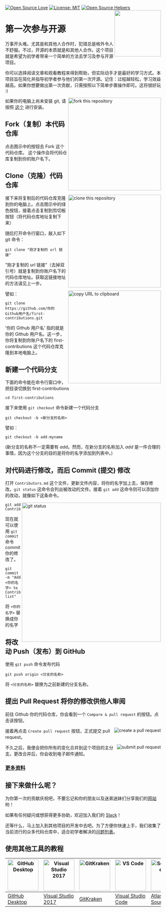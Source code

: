 [![Open Source Love](https://badges.frapsoft.com/os/v1/open-source.svg?v=103)](https://github.com/ellerbrock/open-source-badges/)
[![License: MIT](https://img.shields.io/badge/License-MIT-green.svg)](https://opensource.org/licenses/MIT)
[![Open Source Helpers](https://www.codetriage.com/roshanjossey/first-contributions/badges/users.svg)](https://www.codetriage.com/roshanjossey/first-contributions)
[<img align="right" width="150" src="https://firstcontributions.github.io/assets/Readme/join-slack-team.png">](https://join.slack.com/t/firstcontributors/shared_invite/zt-1hg51qkgm-Xc7HxhsiPYNN3ofX2_I8FA)

# 第一次参与开源

万事开头难。尤其是和其他人合作时，犯错总是格外令人不舒服。不过，开源的本质就是和其他人合作。这个项目就是希望为初学者带来一个简单的方法去学习及参与开源项目。

你可以选择阅读文章和观看教程来得到帮助，但实际动手才是最好的学习方式。本项目旨在简化并指导初学者参与他们的第一次开源。记住：过程越轻松，学习效益越高。如果你想要做出第一次贡献，只需按照以下简单步骤操作即可。这将很好玩 :)

<img align="right" width="300" src="https://firstcontributions.github.io/assets/Readme/fork.png" alt="fork this repository" />

如果你的电脑上尚未安装 git, 请按照 [这个](https://help.github.com/articles/set-up-git/) 进行安装。

## Fork（复制）本代码仓库

点击图示中的按钮去 Fork 这个代码仓库。
这个操作会将代码仓库复制到你的账户名下。

## Clone（克隆）代码仓库

<img align="right" width="300" src="https://firstcontributions.github.io/assets/Readme/clone.png" alt="clone this repository" />

接下来将复制后的代码仓库克隆到你的电脑上。点击图示中的绿色按钮，接着点击复制到剪切板按钮（将代码仓库地址复制下来）

随后打开命令行窗口，敲入如下 git 命令：

```
git clone "刚才复制的 url 链接"
```
"刚才复制的 url 链接"（去掉双引号）就是复制到你账户名下的代码仓库地址。获取这链接地址的方法请见上一步。

<img align="right" width="300" src="https://firstcontributions.github.io/assets/Readme/copy-to-clipboard.png" alt="copy URL to clipboard" />

譬如：
```
git clone https://github.com/你的Github用户名/first-contributions.git
```

'你的 Github 用户名' 指的就是你的 Github 用户名。这一步，你将复制到你账户名下的 first-contributions 这个代码仓库克隆到本地电脑上。

## 新建一个代码分支

下面的命令能在命令行窗口中，把目录切换到 first-contributions

```
cd first-contributions
```
接下来使用 `git checkout` 命令新建一个代码分支
```
git checkout -b <新分支的名称>
```

譬如：
```
git checkout -b add-myname
```

(新分支的名称不一定需要有 *add*。然而，在新分支的名称加入 *add* 是一件合理的事情，因为这个分支的目的是将你的名字添加到列表中。)

## 对代码进行修改，而后 Commit (提交) 修改

打开 `Contributors.md` 这个文件，更新文件内容，将你的名字加上去，保存修改。`git status` 这命令会列出被改动的文件。接着 `git add` 这命令则可以添加你的改动，就像如下这条命令。

<img align="right" width="450" src="https://firstcontributions.github.io/assets/Readme/git-status.png" alt="git status" />

```
git add Contributors.md
```

现在就可以使用 `git commit` 命令 commit 你的修改了。
```
git commit -m "Add <你的名字> to Contributors list"
```
将 `<你的名字>` 替换成你的名字

## 将改动 Push（发布）到 GitHub

使用 `git push` 命令发布代码
```
git push origin <分支的名称>
```
将 `<分支的名称>` 替换为之前新建的分支名称。

## 提出 Pull Request 将你的修改供他人审阅

前往 Github 你的代码仓库，你会看到一个 `Compare & pull request` 的按钮。点击该按钮。

<img style="float: right;" src="https://firstcontributions.github.io/assets/Readme/compare-and-pull.png" alt="create a pull request" />

接着再点击 `Create pull request` 按钮，正式提交 pull request。

<img style="float: right;" src="https://firstcontributions.github.io/assets/Readme/submit-pull-request.png" alt="submit pull request" />

不久之后，我便会把你所有的变化合并到这个项目的主分支。更改合并后，你会收到电子邮件通知。

### [ 更多资料 ](../additional-material/git_workflow_scenarios/additional-material.md)

## 接下来做什么呢？

为你第一次的贡献庆祝吧，不要忘记和你的朋友以及迷弟迷妹们分享我们的[网站](https://roshanjossey.github.io/first-contributions/#social-share)哟！

如果有任何疑问或想获得更多协助，欢迎加入我们的 [Slack](https://join.slack.com/t/firstcontributors/shared_invite/zt-1hg51qkgm-Xc7HxhsiPYNN3ofX2_I8FA)！

还等什么，马上加入到其他项目的开发中去吧。为了方便你快速上手，我们收集了当前流行的众多代码仓库中，适合初学者解决的[问题列表](https://roshanjossey.github.io/first-contributions/#project-list)。

## 使用其他工具的教程

| <a href="gui-tool-tutorials/github-desktop-tutorial.md"><img alt="GitHub Desktop" src="https://desktop.github.com/images/desktop-icon.svg" width="100"></a> | <a href="gui-tool-tutorials/github-windows-vs2017-tutorial.md"><img alt="Visual Studio 2017" src="https://upload.wikimedia.org/wikipedia/commons/c/cd/Visual_Studio_2017_Logo.svg" width="100"></a> | <a href="gui-tool-tutorials/gitkraken-tutorial.md"><img alt="GitKraken" src="https://firstcontributions.github.io/assets/gui-tool-tutorials/gitkraken-tutorial/gk-icon.png" width="100"></a> | <a href="gui-tool-tutorials/github-windows-vs-code-tutorial.md"><img alt="VS Code" src="https://upload.wikimedia.org/wikipedia/commons/2/2d/Visual_Studio_Code_1.18_icon.svg" width=100></a> | <a href="gui-tool-tutorials/sourcetree-macos-tutorial.md"><img alt="Sourcetree App" src="https://wac-cdn.atlassian.com/dam/jcr:81b15cde-be2e-4f4a-8af7-9436f4a1b431/Sourcetree-icon-blue.svg" width=100></a> | <a href="gui-tool-tutorials/github-windows-intellij-tutorial.md"><img alt="IntelliJ IDEA" src="https://upload.wikimedia.org/wikipedia/commons/thumb/9/9c/IntelliJ_IDEA_Icon.svg/512px-IntelliJ_IDEA_Icon.svg.png" width=100></a> |
| ----------------------------------------------------------------------------------------------------------------------------------------------------------- | --------------------------------------------------------------------------------------------------------------------------------------------------------------------------------------------------- | -------------------------------------------------------------------------------------------------------------------------------------------------------------------------------------------- | -------------------------------------------------------------------------------------------------------------------------------------------------------------------------------------------- | ------------------------------------------------------------------------------------------------------------------------------------------------------------------------------------------------------------ | -------------------------------------------------------------------------------------------------------------------------------------------------------------------------------------------------------------------------------- |
| [GitHub Desktop](gui-tool-tutorials/github-desktop-tutorial.md)                                                                                             | [Visual Studio 2017](gui-tool-tutorials/github-windows-vs2017-tutorial.md)                                                                                                                          | [GitKraken](gui-tool-tutorials/gitkraken-tutorial.md)                                                                                                                                        | [Visual Studio Code](gui-tool-tutorials/github-windows-vs-code-tutorial.md)                                                                                                                  | [Atlassian Sourcetree](gui-tool-tutorials/sourcetree-macos-tutorial.md)                                                                                                                                      | [IntelliJ IDEA](gui-tool-tutorials/github-windows-intellij-tutorial.md)                                                                                                                                                          

